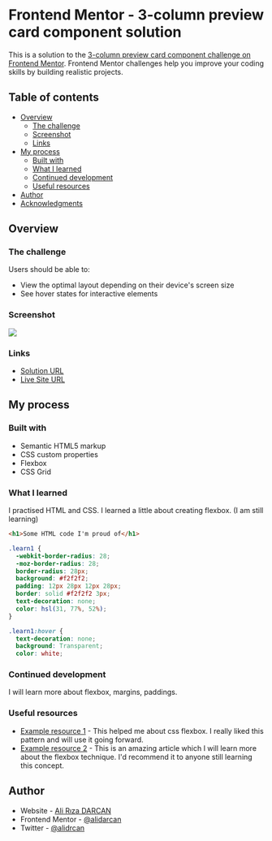 # Frontend Mentor - 3-column preview card component solution

This is a solution to the [3-column preview card component challenge on Frontend Mentor](https://www.frontendmentor.io/challenges/3column-preview-card-component-pH92eAR2-). Frontend Mentor challenges help you improve your coding skills by building realistic projects. 

## Table of contents

- [Overview](#overview)
  - [The challenge](#the-challenge)
  - [Screenshot](#screenshot)
  - [Links](#links)
- [My process](#my-process)
  - [Built with](#built-with)
  - [What I learned](#what-i-learned)
  - [Continued development](#continued-development)
  - [Useful resources](#useful-resources)
- [Author](#author)
- [Acknowledgments](#acknowledgments)

## Overview

### The challenge

Users should be able to:

- View the optimal layout depending on their device's screen size
- See hover states for interactive elements

### Screenshot

![](./screenshot.jpg)

### Links

- [Solution URL](https://github.com/alidarcan/3-column-preview-card-component-main.git)
- [Live Site URL](https://alidarcan.github.io/3-column-preview-card-component-main/)

## My process

### Built with

- Semantic HTML5 markup
- CSS custom properties
- Flexbox
- CSS Grid
<!--   - Mobile-first workflow
- [React](https://reactjs.org/) - JS library
- [Next.js](https://nextjs.org/) - React framework
- [Styled Components](https://styled-components.com/) - For styles
-->

### What I learned

I practised HTML and CSS. 
I learned a little about creating flexbox. (I am still learning)

```html
<h1>Some HTML code I'm proud of</h1>
```
```css
.learn1 {
  -webkit-border-radius: 28;
  -moz-border-radius: 28;
  border-radius: 28px;
  background: #f2f2f2;
  padding: 12px 28px 12px 28px;
  border: solid #f2f2f2 3px;
  text-decoration: none;
  color: hsl(31, 77%, 52%);
}

.learn1:hover {
  text-decoration: none;
  background: Transparent;
  color: white;
```

### Continued development

I will learn more about flexbox, margins, paddings.

### Useful resources

- [Example resource 1](https://css-tricks.com/snippets/css/a-guide-to-flexbox/) - This helped me about css flexbox. I really liked this pattern and will use it going forward.
- [Example resource 2](https://flexbox.io/) - This is an amazing article which I will learn more about the flexbox technique. I'd recommend it to anyone still learning this concept.

## Author

- Website - [Ali Rıza DARCAN](https://alidarcan.github.io/CSS---My-Site/)
- Frontend Mentor - [@alidarcan](https://www.frontendmentor.io/profile/alidarcan)
- Twitter - [@alidrcan](https://www.twitter.com/alidrcan)
